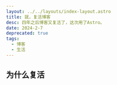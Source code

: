 ```yaml
---
layout: ../../layouts/index-layout.astro
title: 就，复活博客
desc: 四年之后博客又复活了，这次用了Astro。
date: 2024-2-7
deprecated: true
tags:
  - 博客
  - 生活
---
```


## 为什么复活
